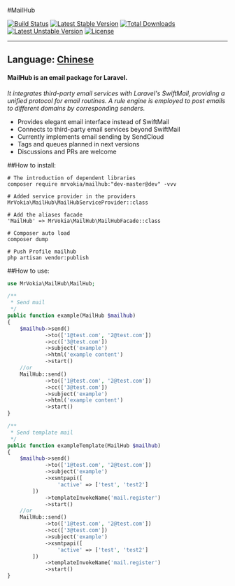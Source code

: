 #MailHub

[![Build Status](https://travis-ci.org/MrVokia/MailHub.svg?branch=master)](https://travis-ci.org/MrVokia/MailHub)
[![Latest Stable Version](https://poser.pugx.org/mrvokia/mailhub/v/stable)](https://packagist.org/packages/mrvokia/mailhub) [![Total Downloads](https://poser.pugx.org/mrvokia/mailhub/downloads)](https://packagist.org/packages/mrvokia/mailhub) [![Latest Unstable Version](https://poser.pugx.org/mrvokia/mailhub/v/unstable)](https://packagist.org/packages/mrvokia/mailhub) [![License](https://poser.pugx.org/mrvokia/mailhub/license)](https://packagist.org/packages/mrvokia/mailhub)

---
Language: [Chinese](https://github.com/MrVokia/MailHub/edit/master/README_CN.MD)
---

#### MailHub is an email package for Laravel.

*It integrates third-party email services with Laravel's SwiftMail, providing a unified protocol for email routines.
A rule engine is employed to post emails to different domains by corresponding senders.*

+ Provides elegant email interface instead of SwiftMail
+ Connects to third-party email services beyond SwiftMail
+ Currently implements email sending by SendCloud
+ Tags and queues planned in next versions
+ Discussions and PRs are welcome



##How to install:

	# The introduction of dependent libraries
	composer require mrvokia/mailhub:"dev-master@dev" -vvv
	
	# Added service provider in the providers
	MrVokia\MailHub\MailHubServiceProvider::class
	
	# Add the aliases facade
	'MailHub' => MrVokia\MailHub\MailHubFacade::class
	
	# Composer auto load
	composer dump

	# Push Profile mailhub
	php artisan vendor:publish


##How to use:

```php
use MrVokia\MailHub\MailHub;

/**
 * Send mail
 */
public function example(MailHub $mailhub)
{
	$mailhub->send()
        	->to(['1@test.com', '2@test.com'])
        	->cc(['3@test.com'])
        	->subject('example')
        	->html('example content')
        	->start()
	//or
	MailHub::send()
			->to(['1@test.com', '2@test.com'])
			->cc(['3@test.com'])
			->subject('example')
			->html('example content')
			->start()
}

/**
 * Send template mail
 */
public function exampleTemplate(MailHub $mailhub)
{
	$mailhub->send()
        	->to(['1@test.com', '2@test.com'])
        	->subject('example')
        	->xsmtpapi([
				'active' => ['test', 'test2']
		])
        	->templateInvokeName('mail.register')
        	->start()
	//or
	MailHub::send()
       		->to(['1@test.com', '2@test.com'])
       		->cc(['3@test.com'])
       		->subject('example')
        	->xsmtpapi([
				'active' => ['test', 'test2']
		])
        	->templateInvokeName('mail.register')
       		->start()
}
```	
